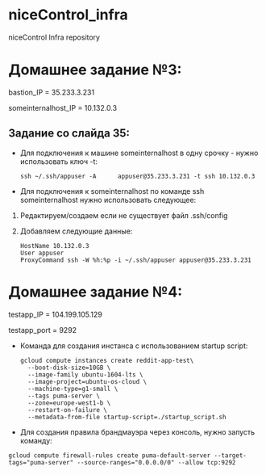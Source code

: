 
# niceControl_infra
niceControl Infra repository

# Домашнее задание №3:

bastion_IP = 35.233.3.231

someinternalhost_IP = 10.132.0.3

 
## Задание со слайда 35:

* Для подключения к машине someinternalhost в одну срочку - нужно использовать ключ -t:
    
    ```ssh ~/.ssh/appuser -A      appuser@35.233.3.231 -t ssh 10.132.0.3```
    
* Для подключения к someinternalhost по команде ssh someinternalhost нужно использовать следующее:
1. Редактируем/создаем если не существует файл .ssh/config

2. Добавляем следующие данные:

    ```Host someinternalhost
    HostName 10.132.0.3
    User appuser
    ProxyCommand ssh -W %h:%p -i ~/.ssh/appuser appuser@35.233.3.231

# Домашнее задание №4:
testapp_IP = 104.199.105.129

testapp_port = 9292

* Команда для создания инстанса с использованием startup script:

    ```
    gcloud compute instances create reddit-app-test\
      --boot-disk-size=10GB \
      --image-family ubuntu-1604-lts \
      --image-project=ubuntu-os-cloud \
      --machine-type=g1-small \
      --tags puma-server \
      --zone=europe-west1-b \
      --restart-on-failure \
      --metadata-from-file startup-script=./startup_script.sh

* Для создания правила брандмауэра через консоль, нужно запусть команду:
```
gcloud compute firewall-rules create puma-default-server --target-tags="puma-server" --source-ranges="0.0.0.0/0" --allow tcp:9292




